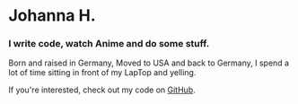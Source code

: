 
# Johanna H.

### I write code, watch Anime and do some stuff.

Born and raised in Germany, Moved to USA and back to Germany, I spend a lot of time sitting in front of my LapTop and yelling.

If you're interested, check out my code on [GitHub](https://github.com/HdlJohanna).

